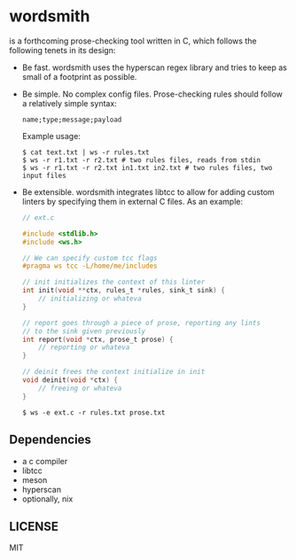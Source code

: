 # wordsmith

is a forthcoming prose-checking tool written in C, which follows the following
tenets in its design:

  - Be fast. wordsmith uses the hyperscan regex library and tries to keep as
    small of a footprint as possible.

  - Be simple. No complex config files. Prose-checking rules should
    follow a relatively simple syntax:

    ```
    name;type;message;payload
    ```

    Example usage:

    ```console
    $ cat text.txt | ws -r rules.txt
    $ ws -r r1.txt -r r2.txt # two rules files, reads from stdin
    $ ws -r r1.txt -r r2.txt in1.txt in2.txt # two rules files, two input files
    ```

  - Be extensible. wordsmith integrates libtcc to allow for adding custom
    linters by specifying them in external C files. As an example:

    ```c
    // ext.c

    #include <stdlib.h>
    #include <ws.h>

    // We can specify custom tcc flags
    #pragma ws tcc -L/home/me/includes

    // init initializes the context of this linter
    int init(void **ctx, rules_t *rules, sink_t sink) {
        // initializing or whateva
    }

    // report goes through a piece of prose, reporting any lints
    // to the sink given previously
    int report(void *ctx, prose_t prose) {
        // reporting or whateva
    }

    // deinit frees the context initialize in init
    void deinit(void *ctx) {
        // freeing or whateva
    }
    ```

    ```console
    $ ws -e ext.c -r rules.txt prose.txt
    ```

## Dependencies

- a c compiler
- libtcc
- meson
- hyperscan
- optionally, nix

## LICENSE

MIT

